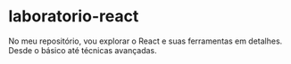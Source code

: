 # laboratorio-react
No meu repositório, vou explorar o React e suas ferramentas em detalhes. Desde o básico até técnicas avançadas.
